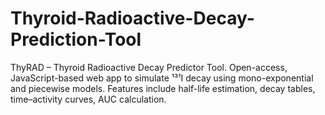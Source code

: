 # Thyroid-Radioactive-Decay-Prediction-Tool
ThyRAD – Thyroid Radioactive Decay Predictor Tool. Open-access, JavaScript-based web app to simulate ¹³¹I decay using mono-exponential and piecewise models. Features include half-life estimation, decay tables, time–activity curves, AUC calculation.
